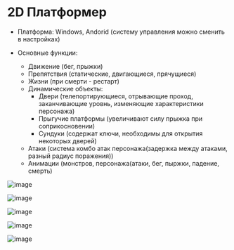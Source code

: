 # 2D Платформер

* Платформа: Windows, Andorid (систему управления можно сменить в настройках)

* Основные функции: 
  * Движение (бег, прыжки)
  * Препятствия (статические, двигающиеся, прячущиеся)
  * Жизни (при смерти - рестарт)
  * Динамические объекты:
    * Двери (телепортирующиеся, отрывающие проход, заканчивающие уровнь, изменяющие характеристики персонажа)
    * Прыгучие платформы (увеличивают силу прыжка при соприкосновении)
    * Сундуки (содержат ключи, необходимы для открытия некоторых дверей)
  * Атаки (система комбо атак персонажа(задержка между атаками, разный радиус поражения))
  * Анимации (монстров, персонажа(атаки, бег, пыржки, падение, смерть)
  
![image](https://user-images.githubusercontent.com/82523053/212752628-41f91da4-bf77-4a51-a9b0-b48335ee6ed5.png)

![image](https://user-images.githubusercontent.com/82523053/212752698-b7bd0195-b1b2-4677-a17b-98ec1ac5694d.png)

![image](https://user-images.githubusercontent.com/82523053/212752858-1ad1c533-89ef-4df9-a789-3f64627b485f.png)

![image](https://user-images.githubusercontent.com/82523053/212752926-3019ecc6-f29b-43f4-9fdf-8ff81ae457de.png)

![image](https://user-images.githubusercontent.com/82523053/212752994-15b1b126-d0be-490d-8d8b-94c4d24ae982.png)
